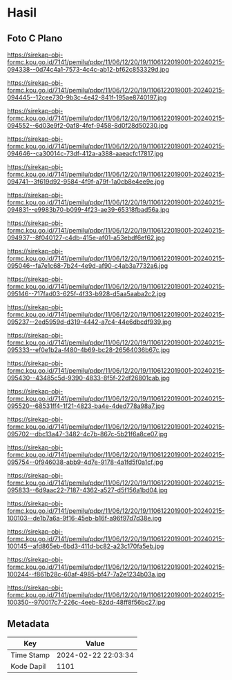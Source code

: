 # Hasil

## Foto C Plano

https://sirekap-obj-formc.kpu.go.id/7141/pemilu/pdpr/11/06/12/20/19/1106122019001-20240215-094338--0d74c4a1-7573-4c4c-ab12-bf62c853329d.jpg

https://sirekap-obj-formc.kpu.go.id/7141/pemilu/pdpr/11/06/12/20/19/1106122019001-20240215-094445--12cee730-9b3c-4e42-841f-195ae8740197.jpg

https://sirekap-obj-formc.kpu.go.id/7141/pemilu/pdpr/11/06/12/20/19/1106122019001-20240215-094552--6d03e9f2-0af8-4fef-9458-8d0f28d50230.jpg

https://sirekap-obj-formc.kpu.go.id/7141/pemilu/pdpr/11/06/12/20/19/1106122019001-20240215-094646--ca30014c-73df-412a-a388-aaeacfc17817.jpg

https://sirekap-obj-formc.kpu.go.id/7141/pemilu/pdpr/11/06/12/20/19/1106122019001-20240215-094741--3f619d92-9584-4f9f-a79f-1a0cb8e4ee9e.jpg

https://sirekap-obj-formc.kpu.go.id/7141/pemilu/pdpr/11/06/12/20/19/1106122019001-20240215-094831--e9983b70-b099-4f23-ae39-65318fbad56a.jpg

https://sirekap-obj-formc.kpu.go.id/7141/pemilu/pdpr/11/06/12/20/19/1106122019001-20240215-094937--8f040127-c4db-415e-af01-a53ebdf6ef62.jpg

https://sirekap-obj-formc.kpu.go.id/7141/pemilu/pdpr/11/06/12/20/19/1106122019001-20240215-095046--fa7e1c68-7b24-4e9d-af90-c4ab3a7732a6.jpg

https://sirekap-obj-formc.kpu.go.id/7141/pemilu/pdpr/11/06/12/20/19/1106122019001-20240215-095146--717fad03-625f-4f33-b928-d5aa5aaba2c2.jpg

https://sirekap-obj-formc.kpu.go.id/7141/pemilu/pdpr/11/06/12/20/19/1106122019001-20240215-095237--2ed5959d-d319-4442-a7c4-44e6dbcdf939.jpg

https://sirekap-obj-formc.kpu.go.id/7141/pemilu/pdpr/11/06/12/20/19/1106122019001-20240215-095333--ef0e1b2a-f480-4b69-bc28-26564036b67c.jpg

https://sirekap-obj-formc.kpu.go.id/7141/pemilu/pdpr/11/06/12/20/19/1106122019001-20240215-095430--43485c5d-9390-4833-8f5f-22df26801cab.jpg

https://sirekap-obj-formc.kpu.go.id/7141/pemilu/pdpr/11/06/12/20/19/1106122019001-20240215-095520--68531ff4-1f21-4823-ba4e-4ded778a98a7.jpg

https://sirekap-obj-formc.kpu.go.id/7141/pemilu/pdpr/11/06/12/20/19/1106122019001-20240215-095702--dbc13a47-3482-4c7b-867c-5b21f6a8ce07.jpg

https://sirekap-obj-formc.kpu.go.id/7141/pemilu/pdpr/11/06/12/20/19/1106122019001-20240215-095754--0f946038-abb9-4d7e-9178-4a1fd5f0a1cf.jpg

https://sirekap-obj-formc.kpu.go.id/7141/pemilu/pdpr/11/06/12/20/19/1106122019001-20240215-095833--6d9aac22-7187-4362-a527-d5f156a1bd04.jpg

https://sirekap-obj-formc.kpu.go.id/7141/pemilu/pdpr/11/06/12/20/19/1106122019001-20240215-100103--de1b7a6a-9f16-45eb-b16f-a96f97d7d38e.jpg

https://sirekap-obj-formc.kpu.go.id/7141/pemilu/pdpr/11/06/12/20/19/1106122019001-20240215-100145--afd865eb-6bd3-411d-bc82-a23c170fa5eb.jpg

https://sirekap-obj-formc.kpu.go.id/7141/pemilu/pdpr/11/06/12/20/19/1106122019001-20240215-100244--f861b28c-60af-4985-bf47-7a2e1234b03a.jpg

https://sirekap-obj-formc.kpu.go.id/7141/pemilu/pdpr/11/06/12/20/19/1106122019001-20240215-100350--970017c7-226c-4eeb-82dd-48ff8f56bc27.jpg


## Metadata

| Key        | Value               |
| ---------- | ------------------- |
| Time Stamp | 2024-02-22 22:03:34 |
| Kode Dapil | 1101                |



